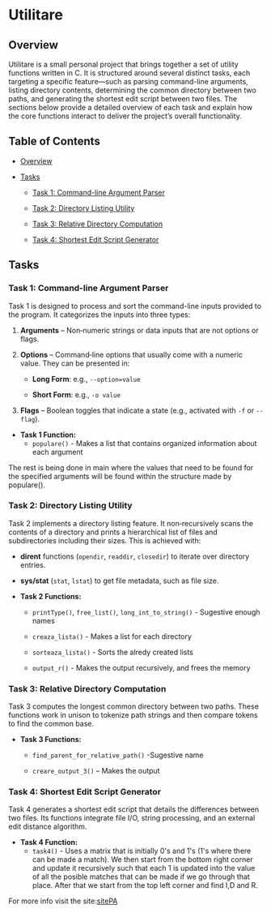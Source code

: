 # Utilitare

## Overview
Utilitare is a small personal project that brings together a set of utility functions written in C. It is structured around several distinct tasks, each targeting a specific feature—such as parsing command-line arguments, listing directory contents, determining the common directory between two paths, and generating the shortest edit script between two files. The sections below provide a detailed overview of each task and explain how the core functions interact to deliver the project’s overall functionality.

## Table of Contents

- [Overview](#overview)

- [Tasks](#tasks)

  - [Task 1: Command-line Argument Parser](#task-1-command-line-argument-parser)

  - [Task 2: Directory Listing Utility](#task-2-directory-listing-utility)

  - [Task 3: Relative Directory Computation](#task-3-relative-directory-computation)

  - [Task 4: Shortest Edit Script Generator](#task-4-shortest-edit-script-generator)

## Tasks

### Task 1: Command-line Argument Parser
Task 1 is designed to process and sort the command-line inputs provided to the program. It categorizes the inputs into three types:

1. **Arguments** – Non‑numeric strings or data inputs that are not options or flags.

2. **Options** – Command‑line options that usually come with a numeric value. They can be presented in:

   - **Long Form**: e.g., `--option=value`

   - **Short Form**: e.g., `-o value`

3. **Flags** – Boolean toggles that indicate a state (e.g., activated with `-f` or `--flag`).

- **Task 1 Function:**
  - `populare()` - Makes a list that contains organized information about each argument

The rest is being done in main where the values that need to be found for the specified arguments will be found within the structure made by populare().

### Task 2: Directory Listing Utility
Task 2 implements a directory listing feature. It non‑recursively scans the contents of a directory and prints a hierarchical list of files and subdirectories including their sizes. This is achieved with:

- **dirent** functions (`opendir`, `readdir`, `closedir`) to iterate over directory entries.

- **sys/stat** (`stat`, `lstat`) to get file metadata, such as file size.

- **Task 2 Functions:**

  - `printType()`, `free_list()`, `long_int_to_string()` - Sugestive enough names

  - `creaza_lista()` - Makes a list for each directory

  - `sorteaza_lista()` - Sorts the alredy created lists

  - `output_r()` - Makes the output recursively, and frees the memory

### Task 3: Relative Directory Computation
Task 3 computes the longest common directory between two paths. These functions work in unison to tokenize path strings and then compare tokens to find the common base.

- **Task 3 Functions:**
  - `find_parent_for_relative_path()` -Sugestive name

  - `creare_output_3()` – Makes the output

### Task 4: Shortest Edit Script Generator

Task 4 generates a shortest edit script that details the differences between two files. Its functions integrate file I/O, string processing, and an external edit distance algorithm.

- **Task 4 Function:**
  - `task4()` - Uses a matrix that is initially 0's and 1's (1's where there can be made a match). We then start from the bottom right corner and update it recursively such that each 1 is updated into the value of all the posible matches that can be made if we go through that place. After that we start from the top left corner and find I,D and R.

For more info visit the site:[sitePA](https://site-pa.netlify.app/proiecte/director_fisiere/)
